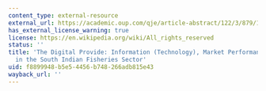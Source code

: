 ```yaml
---
content_type: external-resource
external_url: https://academic.oup.com/qje/article-abstract/122/3/879/1879540/The-Digital-Provide-Information-Technology-Market?redirectedFrom=fulltext
has_external_license_warning: true
license: https://en.wikipedia.org/wiki/All_rights_reserved
status: ''
title: 'The Digital Provide: Information (Technology), Market Performance, and Welfare
  in the South Indian Fisheries Sector'
uid: f8899948-b5e5-4456-b748-266adb815e43
wayback_url: ''
---
```


